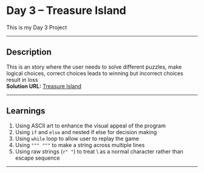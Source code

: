 # Day 3 – Treasure Island

This is my Day 3 Project

---

## Description

This is an story where the user needs to solve different puzzles, make logical choices,
correct choices leads to winning but incorrect choices result in loss  
**Solution URL:** [Treasure Island](main.py)

---

## Learnings

1. Using ASCII art to enhance the visual appeal of the program
2. Using `if` and `else` and nested if else for decision making
3. Using `while` loop to allow user to replay the game
4. Using `""" """` to make a string across multiple lines
5. Using raw strings (`r" "`) to treat \ as a normal character rather than escape sequence

---
